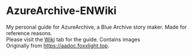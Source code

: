 # AzureArchive-ENWiki
My personal guide for AzureArchive, a Blue Archive story maker. Made for reference reasons. <br>
Please visit the [Wiki](https://github.com/pkpc99/AzureArchiveDocsEN/wiki) tab for the guide. Contains images<br>
Originally from https://aadoc.foxxlight.top. 
